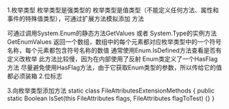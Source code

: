 1.枚举类型
枚举类型是强类型的
枚举类型是值类型（不能定义任何方法、属性和事件的特殊值类型），可通过扩展方法模拟添加
方法

可通过调用System.Enum的静态方法GetValues 或者
   System.Type的实例方法GetEnumValues
返回一个数组，数组中的每个元素都对应枚举类型中的一个符号名称，每个元素都包含符号名称的数值
通常使用Enum.IsDefined方法查看是否有定义改枚举
此方法比较慢，因为在内部使用了反射
Enum类定义了一个HasFlag方法
尽量避免使用HasFlag方法，由于它获取Enum类型的参数，所以传给它的值都必须装箱
2.位标志

3.向枚举类型添加方法
static class FileAttributesExtensionMethods {
public static Boolean IsSet(this FileAttributes flags, FileAttributes flagToTest) {}
}
